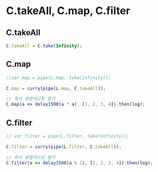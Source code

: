 # C.takeAll, C.map, C.filter

## C.takeAll
``` javascript
C.takeAll = C.take(Infinity);
```

## C.map
``` javascript
//var map = pipe(L.map, take(Infinity));

C.map = curry(pipe(L.map, C.takeAll));

// 즉시 병렬적으로 평가
C.map(a => delay1500(a * a), [1, 2, 3, 4]).then(log);
```

## C.filter
``` javascript
// var filter = pipe(L.filter, take(Infinity));

C.filter = curry(pipe(L.filter, C.takeAll));

// 즉시 병렬적으로 평가
C.filter(a => delay1500(a % 2), [1, 2, 3, 4]).then(log);
```